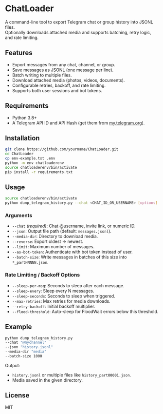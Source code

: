 # ChatLoader

A command-line tool to export Telegram chat or group history into JSONL files.  
Optionally downloads attached media and supports batching, retry logic, and rate limiting.

## Features
- Export messages from any chat, channel, or group.
- Save messages as JSONL (one message per line).
- Batch writing to multiple files.
- Download attached media (photos, videos, documents).
- Configurable retries, backoff, and rate limiting.
- Supports both user sessions and bot tokens.

## Requirements
- Python 3.8+
- A Telegram API ID and API Hash (get them from [my.telegram.org](https://my.telegram.org)).

## Installation
```bash
git clone https://github.com/yourname/ChatLoader.git
cd ChatLoader
cp env-example.txt .env
python -m env chatloaderenv
source chatloaderenv/bin/activate
pip install -r requirements.txt
```

## Usage
```bash
source chatloaderenv/bin/activate
python dump_telegram_history.py --chat <CHAT_ID_OR_USERNAME> [options]
```

### Arguments
- `--chat` *(required)*: Chat @username, invite link, or numeric ID.  
- `--json`: Output file path (default: `messages.jsonl`).  
- `--media-dir`: Directory to download media.  
- `--reverse`: Export oldest → newest.  
- `--limit`: Maximum number of messages.  
- `--as-bot-token`: Authenticate with bot token instead of user.  
- `--batch-size`: Write messages in batches of this size into `*_partNNNNN.json`.  

### Rate Limiting / Backoff Options
- `--sleep-per-msg`: Seconds to sleep after each message.  
- `--sleep-every`: Sleep every N messages.  
- `--sleep-seconds`: Seconds to sleep when triggered.  
- `--max-retries`: Max retries for media downloads.  
- `--retry-backoff`: Initial backoff multiplier.  
- `--flood-threshold`: Auto-sleep for FloodWait errors below this threshold.  

## Example
```bash
python dump_telegram_history.py
--chat "@mychannel"
--json "history.jsonl"
--media-dir "media"
--batch-size 1000
```

Output:
- `history.jsonl` or multiple files like `history_part00001.json`.
- Media saved in the given directory.

## License
MIT

